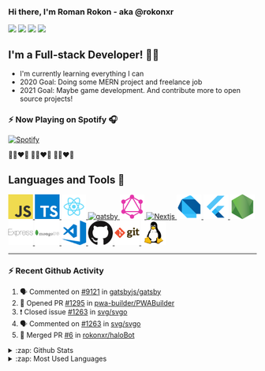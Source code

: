 ### Hi there, I'm Roman Rokon - aka @rokonxr

[<img src="https://img.shields.io/badge/linkedin%20-%230077B5.svg?&style=for-the-badge&logo=linkedin&logoColor=white"/>](https://linkedin.com/in/rokonxr)
[<img src="https://img.shields.io/badge/twitter%20-%231DA1F2.svg?&style=for-the-badge&logo=Twitter&logoColor=white"/>](https://twitter.com/romanRokon)
[<img src="https://img.shields.io/badge/Instagram%20-%23E4405F.svg?&style=for-the-badge&logo=Instagram&logoColor=white"/>](https://instagram.com/roman_rokon)
[<img src="https://img.shields.io/badge/facebook%20-%231DA1F2.svg?&style=for-the-badge&logo=Facebook&logoColor=white"/>](https://facebook.com/rokonxr)
## I'm a Full-stack Developer! 👨‍💻

- I'm currently learning everything I can
- 2020 Goal: Doing some MERN project and freelance job
- 2021 Goal: Maybe game development. And contribute more to open source projects!

### :zap: Now Playing on Spotify 🎧

[![Spotify](https://spotify-now-playing.rokonxr.vercel.app/api/spotify)](https://open.spotify.com/user/fyqscjwbqk19oa0g7b03gpjld)


👏🙏❤💪 👏🙏❤💪 👏🙏❤💪

## Languages and Tools 🔫

<a href="https://github.com/topics/javascript">
  <img src="https://raw.githubusercontent.com/github/explore/80688e429a7d4ef2fca1e82350fe8e3517d3494d/topics/javascript/javascript.png" alt="javascript" width='50'>
</a>

<a href="https://github.com/topics/typescript">
  <img src="https://raw.githubusercontent.com/github/explore/80688e429a7d4ef2fca1e82350fe8e3517d3494d/topics/typescript/typescript.png" alt="typescript" width='50'>
</a>

<a href="https://github.com/topics/react">
  <img src="https://raw.githubusercontent.com/github/explore/80688e429a7d4ef2fca1e82350fe8e3517d3494d/topics/react/react.png" alt="react" width='50'>
</a>

<a href="https://gatsbyjs.com">
  <img src="https://camo.githubusercontent.com/c82d5dbe0efc4f71771b4c656fd96b91d6103a8d/68747470733a2f2f7777772e6761747362796a732e636f6d2f4761747362792d4d6f6e6f6772616d2e737667" alt="gatsby" width='50'>
</a>

<a href="https://github.com/topics/graphql">
  <img src="https://raw.githubusercontent.com/github/explore/5c058a388828bb5fde0bcafd4bc867b5bb3f26f3/topics/graphql/graphql.png" alt="gatsby" width='50'>
</a>

<a href="https://nextjs.org/">
  <img src="https://www.honext.io/static/images/next_logo.png" alt="Nextjs" width='50'>
</a>

<a href="https://github.com/topics/dart">
  <img src="https://raw.githubusercontent.com/github/explore/80688e429a7d4ef2fca1e82350fe8e3517d3494d/topics/dart/dart.png" alt="dartlang" width='50'>
</a>

<a href="https://github.com/topics/flutter">
  <img src="https://raw.githubusercontent.com/github/explore/80688e429a7d4ef2fca1e82350fe8e3517d3494d/topics/flutter/flutter.png" alt="flutter" width='50'>
</a>

<a href="https://github.com/topics/nodejs">
  <img src="https://raw.githubusercontent.com/github/explore/80688e429a7d4ef2fca1e82350fe8e3517d3494d/topics/nodejs/nodejs.png" alt="node" width='50'>
</a>

<a href="https://github.com/topics/express">
  <img src="https://raw.githubusercontent.com/github/explore/80688e429a7d4ef2fca1e82350fe8e3517d3494d/topics/express/express.png" alt="express" width='50'>
</a>

<a href="https://github.com/topics/mongodb">
  <img src="https://raw.githubusercontent.com/github/explore/80688e429a7d4ef2fca1e82350fe8e3517d3494d/topics/mongodb/mongodb.png" alt="mongodb" width='50'>
</a>

<a href="https://github.com/topics/visual-studio-code">
  <img src="https://raw.githubusercontent.com/github/explore/80688e429a7d4ef2fca1e82350fe8e3517d3494d/topics/visual-studio-code/visual-studio-code.png" alt="VS Code" width='50'>
</a>

<a href="https://github.com/topics/github">
  <img src="https://raw.githubusercontent.com/github/explore/78df643247d429f6cc873026c0622819ad797942/topics/github/github.png" alt="github" width="50"/>
</a>

<a href="https://github.com/topics/git">
  <img src="https://raw.githubusercontent.com/github/explore/d92924b1d925bb134e308bd29c9de6c302ed3beb/topics/git/git.png" alt="git" width='50'>
</a>

<a href="https://github.com/topics/linux">
  <img src="https://raw.githubusercontent.com/github/explore/80688e429a7d4ef2fca1e82350fe8e3517d3494d/topics/linux/linux.png" alt="linux" width='50'>
</a>

---

### :zap: Recent Github Activity

<!--START_SECTION:activity-->

1. 🗣 Commented on [#9121](https://github.com/gatsbyjs/gatsby/issues/9121) in [gatsbyjs/gatsby](https://github.com/gatsbyjs/gatsby)
2. 💪 Opened PR [#1295](https://github.com/pwa-builder/PWABuilder/pull/1295) in [pwa-builder/PWABuilder](https://github.com/pwa-builder/PWABuilder)
3. ❗️ Closed issue [#1263](https://github.com/svg/svgo/issues/1263) in [svg/svgo](https://github.com/svg/svgo)
4. 🗣 Commented on [#1263](https://github.com/svg/svgo/issues/1263) in [svg/svgo](https://github.com/svg/svgo)
5. 🎉 Merged PR [#6](https://github.com/rokonxr/haloBot/pull/6) in [rokonxr/haloBot](https://github.com/rokonxr/haloBot)
<!--END_SECTION:activity-->

<details>
  <summary>:zap: Github Stats</summary>

[![Github stats](https://github-readme-stats.rokonxr.vercel.app/api?username=rokonxr&count_private=true&show_icons=true&hide_title=true&hide_border=true&include_all_commits=true&theme=tokyonight&bg_color=0D1117)](https://github.com/rokonxr)

</details>

<details>
  <summary>:zap: Most Used Languages</summary>

[![Top Langs](https://github-readme-stats.rokonxr.vercel.app/api/top-langs/?username=rokonxr&hide_title=true&hide_border=true&layout=compact&theme=tokyonight&bg_color=0D1117&text_color=fff)](https://github.com/rokonxr)

</details>
